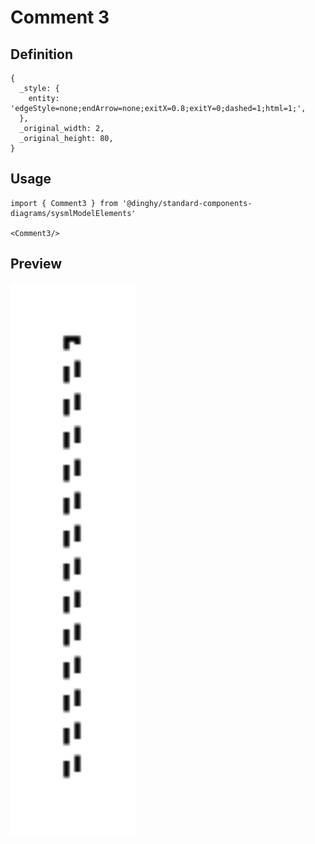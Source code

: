 # Comment 3

## Definition

```
{
  _style: { 
    entity: 'edgeStyle=none;endArrow=none;exitX=0.8;exitY=0;dashed=1;html=1;',
  },
  _original_width: 2,
  _original_height: 80,
}
```

## Usage

```
import { Comment3 } from '@dinghy/standard-components-diagrams/sysmlModelElements'

<Comment3/>
```

## Preview

<img src="./comment-3.png" width="200"/>
